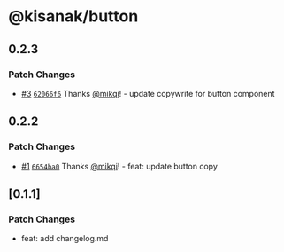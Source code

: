 # @kisanak/button

## 0.2.3

### Patch Changes

- [#3](https://github.com/mikqi/monorepo-actions/pull/3) [`62066f6`](https://github.com/mikqi/monorepo-actions/commit/62066f6d243e1abb4dd2bf3c25928b30ecb932fe) Thanks [@mikqi](https://github.com/mikqi)! - update copywrite for button component

## 0.2.2

### Patch Changes

- [#1](https://github.com/mikqi/monorepo-actions/pull/1) [`6654ba0`](https://github.com/mikqi/monorepo-actions/commit/6654ba060d2d4f52be36cc39807d228016a0ef0a) Thanks [@mikqi](https://github.com/mikqi)! - feat: update button copy

## [0.1.1]

### Patch Changes

- feat: add changelog.md

